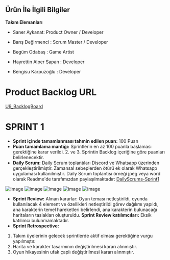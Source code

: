 ## Ürün İle İlgili Bilgiler

**Takım Elemanları**

* Saner Aykanat: Product Owner / Developer

* Barış Değirmenci : Scrum Master / Developer

* Begüm Odabaş : Game Artist

* Hayrettin Alper Sapan : Developer

* Bengisu Karpuzoğlu : Developer
# Product Backlog URL
[U9_BacklogBoard](https://miro.com/app/board/uXjVM9sZOF4=/?share_link_id=529208773064)

# SPRINT 1
* **Sprint içinde tamamlanması tahmin edilen puan:** 100 Puan
* **Puan tamamlama mantığı:** Sprintlerin en az 100 puanla başlaması gerektiğine karar verildi. 2. ve 3. Sprintin Backlog içeriğine göre puanları belirlenecektir.
* **Daily Scrum:** Daily Scrum toplantıları Discord ve Whatsapp üzerinden gerçekleştirilmiştir. Zamansal sebeplerden ötürü ek olarak Whatsapp uygulaması kullanılmıştır. Daily Scrum toplantısı örneği jpeg veya word olarak Readme'de tarafımızdan paylaşılmaktadır: [DailyScrums-Sprint1](https://github.com/bobothemomo/U9-Bages/files/11782049/DailyScrums-Sprint1.docx)

![image](https://github.com/bobothemomo/U9-Bages/assets/100072121/b637a3fc-a702-4e73-a7b9-f3ac377f5592)
![image](https://github.com/bobothemomo/U9-Bages/assets/100072121/9e8f694e-985f-4623-b107-27945411ea89)
![image](https://github.com/bobothemomo/U9-Bages/assets/100072121/6215f6be-5416-4f73-9661-db97ffbaebeb)
![image](https://github.com/bobothemomo/U9-Bages/assets/100072121/cdf2ce28-9559-42f6-823a-89c73c74abdc)
![image](https://github.com/bobothemomo/U9-Bages/assets/100072121/da72604c-001a-4a26-9c89-968a9308c016)


* **Sprint Review:** Alınan kararlar: Oyun teması netleştirildi, oyunda kullanılacak 4 element ve özellikleri netleştirildi görev dağılımı yapıldı, ana karakterin temel hareketleri belirlendi, ana karakterin bulunacağı haritaların taslakları oluşturuldu.
**Sprint Review katılımcıları:** Eksik katılımcı bulunmamaktadır.
* **Sprint Retrospective:**
1. Takım üyelerinin gelecek sprintlerde aktif olması gerektiğine vurgu yapılmıştır.
2. Harita ve karakter tasarmının değiştirilmesi kararı alınmıştır.
3. Oyun hikayesinin ufak çaplı değiştirilmesi kararı alınmıştır.

